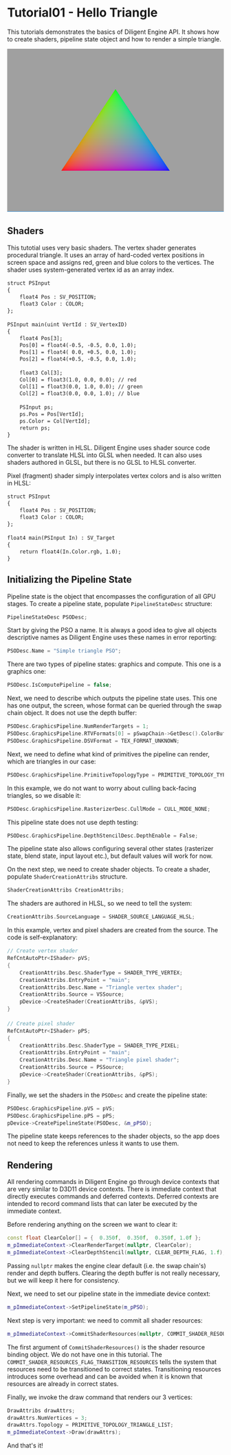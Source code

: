 # Tutorial01 - Hello Triangle

This tutorials demonstrates the basics of Diligent Engine API. It shows how to create shaders, pipeline state object
and how to render a simple triangle.

![](Screenshot.png)

## Shaders

This tutotial uses very basic shaders. The vertex shader generates procedural triangle. It uses an array of hard-coded
vertex positions in screen space and assigns red, green and blue colors to the vertices. The shader uses system-generated
vertex id as an array index.

```hlsl
struct PSInput 
{ 
    float4 Pos : SV_POSITION; 
    float3 Color : COLOR; 
};

PSInput main(uint VertId : SV_VertexID) 
{
    float4 Pos[3];
    Pos[0] = float4(-0.5, -0.5, 0.0, 1.0);
    Pos[1] = float4( 0.0, +0.5, 0.0, 1.0);
    Pos[2] = float4(+0.5, -0.5, 0.0, 1.0);

    float3 Col[3];
    Col[0] = float3(1.0, 0.0, 0.0); // red
    Col[1] = float3(0.0, 1.0, 0.0); // green
    Col[2] = float3(0.0, 0.0, 1.0); // blue

    PSInput ps; 
    ps.Pos = Pos[VertId];
    ps.Color = Col[VertId];
    return ps;
}
```
The shader is written in HLSL. Diligent Engine uses shader source code converter to translate HLSL
into GLSL when needed. It can also uses shaders authored in GLSL, but there is no GLSL to HLSL converter.

Pixel (fragment) shader simply interpolates vertex colors and is also written in HLSL:

```hlsl
struct PSInput 
{ 
    float4 Pos : SV_POSITION; 
    float3 Color : COLOR; 
};

float4 main(PSInput In) : SV_Target
{
    return float4(In.Color.rgb, 1.0);
}
```

## Initializing the Pipeline State

Pipeline state is the object that encompasses the configuration of all GPU stages. To create a pipeline state,
populate `PipelineStateDesc` structure:

```cpp
PipelineStateDesc PSODesc;
```

Start by giving the PSO a name. It is always a good idea to give all objects descriptive names as
Diligent Engine uses these names in error reporting:

```cpp
PSODesc.Name = "Simple triangle PSO"; 
```

There are two types of pipeline states: graphics and compute. This one is a graphics one:

```cpp
PSODesc.IsComputePipeline = false; 
```

Next, we need to describe which outputs the pipeline state uses. This one has one output, the screen,
whose format can be queried through the swap chain object. It does not use the depth buffer:

```cpp
PSODesc.GraphicsPipeline.NumRenderTargets = 1;
PSODesc.GraphicsPipeline.RTVFormats[0] = pSwapChain->GetDesc().ColorBufferFormat;
PSODesc.GraphicsPipeline.DSVFormat = TEX_FORMAT_UNKNOWN;
```

Next, we need to define what kind of primitives the pipeline can render, which are triangles in our case:

```cpp
PSODesc.GraphicsPipeline.PrimitiveTopologyType = PRIMITIVE_TOPOLOGY_TYPE_TRIANGLE;
```

In this example, we do not want to worry about culling back-facing triangles, so we disable it:

```cpp
PSODesc.GraphicsPipeline.RasterizerDesc.CullMode = CULL_MODE_NONE;
```

This pipeline state does not use depth testing:

```cpp
PSODesc.GraphicsPipeline.DepthStencilDesc.DepthEnable = False;
```

The pipeline state also allows configuring several other states (rasterizer state, blend state, input layout etc.),
but default values will work for now.

On the next step, we need to create shader objects. To create a shader, populate `ShaderCreationAttribs` structure.

```cpp
ShaderCreationAttribs CreationAttribs;
```

The shaders are authored in HLSL, so we need to tell the system:

```cpp
CreationAttribs.SourceLanguage = SHADER_SOURCE_LANGUAGE_HLSL;
```

In this example, vertex and pixel shaders are created from the source. The code is self-explanatory:

```cpp
// Create vertex shader
RefCntAutoPtr<IShader> pVS;
{
    CreationAttribs.Desc.ShaderType = SHADER_TYPE_VERTEX;
    CreationAttribs.EntryPoint = "main";
    CreationAttribs.Desc.Name = "Triangle vertex shader";
    CreationAttribs.Source = VSSource;
    pDevice->CreateShader(CreationAttribs, &pVS);
}

// Create pixel shader
RefCntAutoPtr<IShader> pPS;
{
    CreationAttribs.Desc.ShaderType = SHADER_TYPE_PIXEL;
    CreationAttribs.EntryPoint = "main";
    CreationAttribs.Desc.Name = "Triangle pixel shader";
    CreationAttribs.Source = PSSource;
    pDevice->CreateShader(CreationAttribs, &pPS);
}
```

Finally, we set the shaders in the `PSODesc` and create the pipeline state:

```cpp
PSODesc.GraphicsPipeline.pVS = pVS;
PSODesc.GraphicsPipeline.pPS = pPS;
pDevice->CreatePipelineState(PSODesc, &m_pPSO);
```

The pipeline state keeps references to the shader objects, so the app does not need to keep the references
unless it wants to use them.

## Rendering

All rendering commands in Diligent Engine go through device contexts that are very 
similar to D3D11 device contexts. There is immediate context that directly 
executes commands and deferred contexts. Deferred contexts are intended to record command 
lists that can later be executed by the immediate context.

Before rendering anything on the screen we want to clear it:

```cpp
const float ClearColor[] = {  0.350f,  0.350f,  0.350f, 1.0f }; 
m_pImmediateContext->ClearRenderTarget(nullptr, ClearColor);
m_pImmediateContext->ClearDepthStencil(nullptr, CLEAR_DEPTH_FLAG, 1.f);
```

Passing `nullptr` makes the engine clear default (i.e. the swap chain's) render 
and depth buffers. Clearing the depth buffer is not really necessary, but we will 
keep it here for consistency.

Next, we need to set our pipeline state in the immediate device context:

```cpp
m_pImmediateContext->SetPipelineState(m_pPSO);
```

Next step is very important: we need to commit all shader resources:

```cpp
m_pImmediateContext->CommitShaderResources(nullptr, COMMIT_SHADER_RESOURCES_FLAG_TRANSITION_RESOURCES);
```

The first argument of `CommitShaderResources()` is the shader resource binding object. We do not have
one in this tutorial. The `COMMIT_SHADER_RESOURCES_FLAG_TRANSITION_RESOURCES` tells the system that resources
need to be transitioned to correct states. Transitioning resources introduces some overhead and can be
avoided when it is known that resources are already in correct states.

Finally, we invoke the draw command that renders our 3 vertices:

```cpp
DrawAttribs drawAttrs;
drawAttrs.NumVertices = 3;
drawAttrs.Topology = PRIMITIVE_TOPOLOGY_TRIANGLE_LIST;
m_pImmediateContext->Draw(drawAttrs);
```

And that's it!
